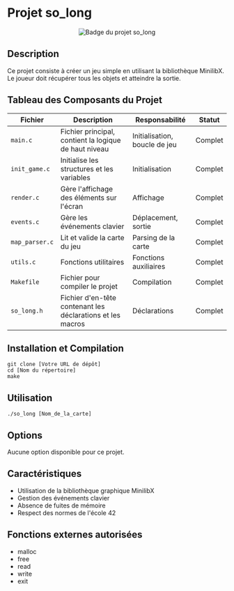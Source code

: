 # **Projet so_long**

<div align="center">
  <img src="https://github.com/byaliego/42-project-badges/blob/main/badges/so_longm.png" alt="Badge du projet so_long">
</div>

## Description
Ce projet consiste à créer un jeu simple en utilisant la bibliothèque MinilibX. Le joueur doit récupérer tous les objets et atteindre la sortie.

## Tableau des Composants du Projet

| Fichier             | Description                                                             | Responsabilité                                  | Statut    |
|---------------------|-------------------------------------------------------------------------|-------------------------------------------------|-----------|
| `main.c`            | Fichier principal, contient la logique de haut niveau                   | Initialisation, boucle de jeu                   | Complet   |
| `init_game.c`       | Initialise les structures et les variables                              | Initialisation                                  | Complet   |
| `render.c`          | Gère l'affichage des éléments sur l'écran                               | Affichage                                       | Complet   |
| `events.c`          | Gère les événements clavier                                             | Déplacement, sortie                             | Complet   |
| `map_parser.c`      | Lit et valide la carte du jeu                                           | Parsing de la carte                             | Complet   |
| `utils.c`           | Fonctions utilitaires                                                    | Fonctions auxiliaires                           | Complet   |
| `Makefile`          | Fichier pour compiler le projet                                          | Compilation                                      | Complet   |
| `so_long.h`         | Fichier d'en-tête contenant les déclarations et les macros               | Déclarations                                    | Complet   |


## Installation et Compilation
```
git clone [Votre URL de dépôt]
cd [Nom du répertoire]
make
```

## Utilisation
```
./so_long [Nom_de_la_carte]
```

## Options
Aucune option disponible pour ce projet.

## Caractéristiques
- Utilisation de la bibliothèque graphique MinilibX
- Gestion des événements clavier
- Absence de fuites de mémoire
- Respect des normes de l'école 42

## Fonctions externes autorisées
- malloc
- free
- read
- write
- exit
